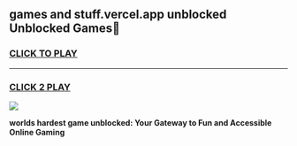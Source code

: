
## games and stuff.vercel.app unblocked Unblocked Games👋
<h3>
<a href="https://premium.freeplayer.one?title=games_and_stuff.vercel.app_unblocked&ref=16F">CLICK TO PLAY</a></h3>
<hr>

<h3>
<a href="https://premium.freeplayer.one?title=games_and_stuff.vercel.app_unblocked&ref=16F">CLICK 2 PLAY</a>
  
</h3>

<a href="https://premium.freeplayer.one?title=games_and_stuff.vercel.app_unblocked&ref=16F/"><img src="https://clearcache.store/games.png"></a>


**worlds hardest game unblocked: Your Gateway to Fun and Accessible Online Gaming**
